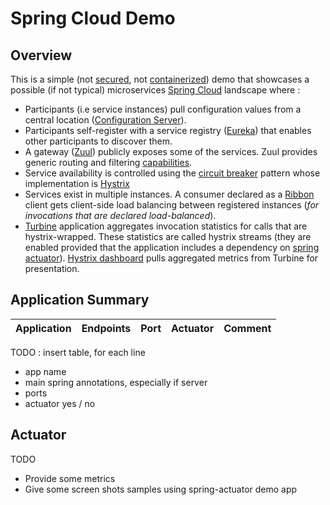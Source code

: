 # Spring Cloud Demo
## Overview
This is a simple (not [secured](http://projects.spring.io/spring-security), not [containerized](https://docs.docker.com/engine/understanding-docker/)) demo that showcases a possible (if not typical) microservices [Spring Cloud](http://projects.spring.io/spring-cloud) landscape where :
- Participants (i.e service instances) pull configuration values from a central location ([Configuration Server](https://cloud.spring.io/spring-cloud-config/)).
- Participants self-register with a service registry ([Eureka](https://cloud.spring.io/spring-cloud-netflix/)) that enables other participants to discover them.
- A gateway ([Zuul](http://cloud.spring.io/spring-cloud-static/spring-cloud.html#_router_and_filter_zuul)) publicly exposes some of the services. Zuul provides generic routing and filtering [capabilities](http://techblog.netflix.com/2013/06/announcing-zuul-edge-service-in-cloud.html).
- Service availability is controlled using the [circuit breaker](http://martinfowler.com/bliki/CircuitBreaker.html) pattern whose implementation is [Hystrix](http://cloud.spring.io/spring-cloud-static/spring-cloud.html#_circuit_breaker_hystrix_clients)
- Services exist in multiple instances. A consumer declared as a [Ribbon](http://cloud.spring.io/spring-cloud-static/spring-cloud.html#spring-cloud-ribbon) client gets client-side load balancing between registered instances (_for invocations that are declared load-balanced_).
- [Turbine](http://cloud.spring.io/spring-cloud-static/spring-cloud.html#_turbine) application aggregates invocation statistics for calls that are hystrix-wrapped. These statistics are called hystrix streams (they are enabled provided that the application includes a dependency on [spring actuator](http://cloud.spring.io/spring-cloud-static/spring-cloud.html#_hystrix_metrics_stream)). [Hystrix dashboard](http://cloud.spring.io/spring-cloud-static/spring-cloud.html#_circuit_breaker_hystrix_dashboard) pulls aggregated metrics from Turbine for presentation.

## Application Summary
|Application|Endpoints|Port|Actuator|Comment|
|---|---|---|---|---|

TODO : insert table, for each line
- app name
- main spring annotations, especially if server
- ports
- actuator yes / no

## Actuator
TODO
- Provide some metrics
- Give some screen shots samples using spring-actuator demo app
